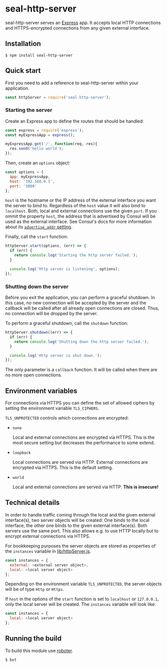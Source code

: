 # seal-http-server

seal-http-server serves an [Express](https://expressjs.com) app. It accepts local HTTP connections and HTTPS-encrypted connections from any given external interface.

## Installation

    $ npm install seal-http-server

## Quick start

First you need to add a reference to seal-http-server within your application.

```javascript
const httpServer = require('seal-http-server');
```

### Starting the server

Create an Express app to define the routes that should be handled:

```javascript
const express = require('express');
const myExpressApp = express();

myExpressApp.get('/', function(req, res){
  res.send('hello world');
});
```

Then, create an `options` object:

```javascript
const options = {
  app: myExpressApp,
  host: '192.168.0.1',
  port: '3000'
};
```

`host` is the hostname or the IP address of the external interface you want the server to bind to. Regardless of the `host` value it will also bind to `localhost`. Both, local and external connections use the given `port`. If you ommit the property `host`, the address that is advertised by Consul will be used as the external interface. See Consul's docs for more information about its [`advertise_addr` setting](https://www.consul.io/docs/agent/options.html#advertise_addr).

Finally, call the `start` function:

```javascript
httpServer.start(options, (err) => {
  if (err) {
    return console.log('Starting the http server failed.');
  }

  console.log('Http server is listening', options);
});
```

### Shutting down the server

Before you exit the application, you can perform a graceful shutdown. In this case, no new connection will be accepted by the server and the callback will be called after all already open connections are closed. Thus, no connection will be dropped by the server.

To perform a graceful shutdown, call the `shutdown` function:

```javascript
httpServer.shutdown((err) => {
  if (err) {
    return console.log('Shutting down the http server failed.');
  }

  console.log('Http server is shut down.');
});
```

The only parameter is a `callback` function. It will be called when there are no more open connections.

## Environment variables

For connections via HTTPS you can define the set of allowed ciphers by setting the environment variable `TLS_CIPHERS`.  

`TLS_UNPROTECTED` controls which connections are encrypted:

- `none`

  Local and external connections are encrypted via HTTPS. This is the most secure setting but decreases the performance to some extend.

- `loopback`

  Local connections are served via HTTP. External connections are encrypted via HTTPS. This is the default setting.

- `world`

  Local and external connections are served via HTTP. **This is insecure!**

## Technical details

In order to handle traffic coming through the local and the given external interface(s), two server objects will be created: One binds to the local interface, the other one binds to the given external interface(s). Both servers use the same port. This also allows e.g. to use HTTP locally but to encrypt external connections via HTTPS.

For bookkeeping purposes the server objects are stored as properties of the `instances` variable in [lib/httpServer.js](lib/httpsServer.js).

```javascript
const instances = {
  external: <external server object>,
  local: <local server object>
};
```

Depending on the environment variable `TLS_UNPROTECTED`, the server objects will be of type `Http` or `Https`.

If `host` in the options of the `start` function is set to `localhost` or `127.0.0.1`, only the local server will be created. The `instances` variable will look like:

```javascript
const instances = {
  local: <local server object>
};
```

## Running the build

To build this module use [roboter](https://www.npmjs.com/package/roboter).

```bash
$ bot
```
